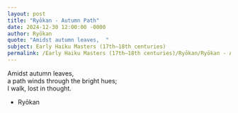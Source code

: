 ```yaml
---
layout: post
title: "Ryōkan - Autumn Path"
date: 2024-12-30 12:00:00 -0000
author: Ryōkan
quote: "Amidst autumn leaves,  "
subject: Early Haiku Masters (17th–18th centuries)
permalink: /Early Haiku Masters (17th–18th centuries)/Ryōkan/Ryōkan - Autumn Path
---
```


Amidst autumn leaves,  
a path winds through the bright hues;  
I walk, lost in thought.

- Ryōkan
